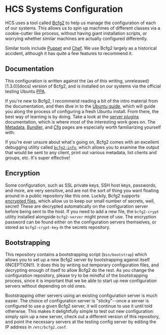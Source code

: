 HCS Systems Configuration
=========================

HCS uses a tool called [Bcfg2][bcfg2] to help us manage the configuration of
each of our systems. This allows us to spin up machines of different classes via
a cookie-cutter like process, without having giant installation scripts, or
worrying whether similar machines are actually configured differently.

Similar tools include [Puppet][puppet] and [Chef][chef]. We use Bcfg2 largely as
a historical accident, although it has quite a few features to recommend it.

[bcfg2]: https://trac.mcs.anl.gov/projects/bcfg2
[puppet]: http://puppetlabs.com/
[chef]: http://www.opscode.com/chef/

Documentation
-------------

This configuration is written against the (as of this writing, unreleased)
[1.3.0][docs] version of Bcfg2, and is installed on our systems via the official
testing Ubuntu [PPA][ppa].

If you're new to Bcfg2, I recommend reading a bit of the intro material from the
documentation, and then dive in to the [Ubuntu guide][ubuntu], which will guide
you along the process of configuring a fresh Ubuntu install. From there, the
best way of learning is by doing. Take a look at the [server plugins][plugins]
documentation, which is where most of the interesting work goes on. The
[Metadata][metadata], [Bundler][bundler], and [Cfg][cfg] pages are especially
worth familiarizing yourself with.

If you're ever unsure about what's going on, Bcfg2 comes with an excellent
debugging utility called [`bcfg2-info`][bcfg2-info], which allows you to examine
the output that would be sent to any client, print out various metadata, list
clients and groups, etc. It's super effective!

[1.3.0]: http://docs.bcfg2.org/dev/
[ppa]: https://launchpad.net/~bcfg2/+archive/precisetesting
[ubuntu]: http://docs.bcfg2.org/dev/appendix/guides/ubuntu.html
[plugins]: http://docs.bcfg2.org/dev/server/plugins/index.html
[metadata]: http://docs.bcfg2.org/dev/server/plugins/grouping/metadata.html
[bundler]: http://docs.bcfg2.org/dev/server/plugins/structures/bundler/index.html
[cfg]: http://docs.bcfg2.org/dev/server/plugins/generators/cfg.html
[bcfg2-info]: http://docs.bcfg2.org/dev/server/bcfg2-info.html

Encryption
----------

Some configuration, such as SSL private keys, SSH host keys, passwords, and
more, are very sensitive, and are not the sort of thing you want floating around
in a public repository like this one. Luckily, Bcfg2 supports [encrypted
files][encrypt], which allow us to keep our small number of secrets, well,
secret! These are decrypted automatically on the configuration server before
being sent to the host. If you need to add a new file, the `bcfg2-crypt` utility
installed alongside `bcfg2-server` might prove of use. The encryption password
can be found either on the configuration servers themselves, or stored as
`bcfg2-crypt-key` in the secrets repository.

[encrypt]: http://docs.bcfg2.org/dev/server/plugins/generators/cfg.html#encrypted-files

Bootstrapping
-------------

This repository contains a bootstrapping script (`bin/bootstrap`) which allows
you to set up a new Bcfg2 server by bootstrapping against itself (INCEPTION!!).
It does this by writing out temporary configuration files, and decrypting enough
of itself to allow Bcfg2 do the rest. As you change the configuration
repository, please try to be mindful of the bootstrapping process, since it is
important that we be able to start up new configuration servers without
depending on old ones.

Bootstrapping other servers using an existing configuration server is much
easier. The choice of configuration server is "sticky"--once a server is
configured to use a given Bcfg2 server, it will continue to use it until told
otherwise. This makes it delightfully simple to test out new configuration:
simply spin up a new server, check out a different version of this repository,
and point the necessary servers at the testing config server by editing the IP
address in `/etc/bcfg2.conf`.
